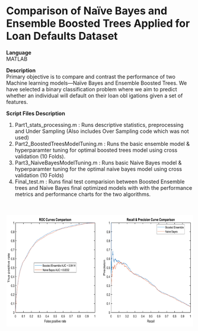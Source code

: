 # Comparison of Naïve Bayes and Ensemble Boosted Trees Applied for Loan Defaults Dataset


<b>Language</b><br>
MATLAB

<b>Description</b><br>
Primary objective is to compare and contrast the performance of two Machine learning models—Naïve Bayes and Ensemble
Boosted Trees. We have selected a binary classification problem where we aim to predict whether an individual will default on their loan obl igations given a set of features.

<b>Script Files Description</b>
1. Part1_stats_processing.m : Runs descriptive statistics, preprocessing and Under Sampling (Also includes Over Sampling code which was not used)
2. Part2_BoostedTreesModelTuning.m : Runs the basic ensemble model & hyperparamter tuning for optimal boosted trees model using cross validation (10 Folds).
3. Part3_NaiveBayesModelTuning.m : Runs basic Naive Bayes model & hyperparamter tuning for the optimal naive bayes model using cross validation (10 Folds)
4. Final_test.m : Runs final test comparision between Boosted Ensemble trees and Naive Bayes final optimized models with with the performance metrics and performance charts for the two algorithms.


<br><br>
<img src="https://github.com/tgalala/Loan-Defaults-Machine-Learning-2-Algorithm-Poster/blob/master/images/roc.png?raw=true" height="300">
<br>



